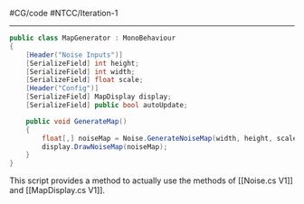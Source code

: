 #CG/code #NTCC/Iteration-1 
___

```cs
public class MapGenerator : MonoBehaviour
{
    [Header("Noise Inputs")]
    [SerializeField] int height;
    [SerializeField] int width;
    [SerializeField] float scale;
    [Header("Config")]
    [SerializeField] MapDisplay display;
    [SerializeField] public bool autoUpdate;

    public void GenerateMap()
    {
        float[,] noiseMap = Noise.GenerateNoiseMap(width, height, scale);
        display.DrawNoiseMap(noiseMap);
    }
}
```

This script provides a method to actually use the methods of [[Noise.cs V1]] and [[MapDisplay.cs V1]].
 
